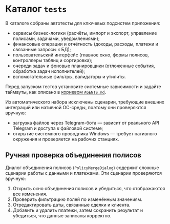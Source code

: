 # Каталог `tests`

В каталоге собраны автотесты для ключевых подсистем приложения:

* сервисы бизнес-логики (расчёты, импорт и экспорт, управление полисами, задачами, уведомлениями);
* финансовые операции и отчётность (доходы, расходы, платежи и связанные запросы к БД);
* пользовательский интерфейс (главное окно, формы полисов, контроллеры таблиц и сортировка);
* очереди задач и фоновые планировщики (отложенные события, обработка задач исполнителей);
* вспомогательные фильтры, валидаторы и утилиты.

Перед запуском тестов установите системные зависимости и задайте таймауты, как описано в [корневом `AGENTS.md`](../AGENTS.md#-Запуск-тестов).

Из автоматического набора исключены сценарии, требующие внешних интеграций или нативной ОС-среды, поэтому они проверяются вручную:

* загрузка файлов через Telegram-бота — зависит от реального API Telegram и доступа к файловой системе;
* открытие системного проводника Windows — требует нативного окружения и проверяется на рабочих станциях.

## Ручная проверка объединения полисов

Диалог объединения полисов (`PolicyMergeDialog`) содержит сложные сценарии работы с данными и платежами.
Эти сценарии проверяются вручную:

1. Открыть окно объединения полисов и убедиться, что отображаются все изменения.
2. Проверить фильтрацию полей по изменённым значениям.
3. Отредактировать даты, связанные сделки и клиента.
4. Добавить и удалить платежи, затем сохранить результат и убедиться, что данные записаны корректно.
